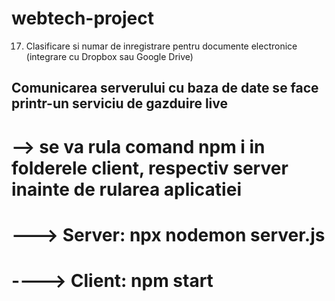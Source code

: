 # webtech-project
17.	Clasificare si numar de inregistrare pentru documente electronice (integrare cu Dropbox sau Google Drive)

## Comunicarea serverului cu baza de date se face printr-un serviciu de gazduire live
# --> se va rula comand npm i in folderele client, respectiv server inainte de rularea aplicatiei
# ---> Server: npx nodemon server.js
# ----> Client: npm start

